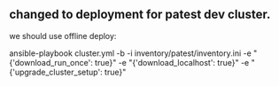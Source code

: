 changed to deployment for patest dev cluster.
---

we should use offline deploy:

ansible-playbook cluster.yml -b -i inventory/patest/inventory.ini -e "{'download_run_once': true}" -e "{'download_localhost': true}" -e "{'upgrade_cluster_setup': true}"
